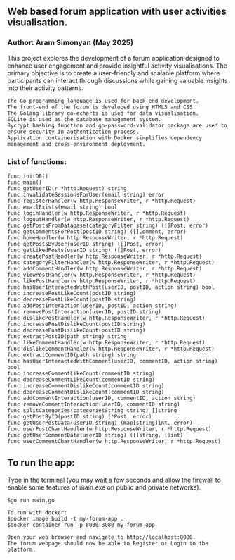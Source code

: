 ## Web based forum application with user activities visualisation.

### Author: Aram Simonyan (May 2025)

This project explores the development of a forum application designed to enhance user engagement and provide insightful activity visualisations. The primary objective is to create a user-friendly and scalable platform where participants can interact through discussions while gaining valuable insights into their activity patterns.

    The Go programming language is used for back-end development.
    The front-end of the forum is developed using HTML5 and CSS.
    The Golang library go-echarts is used for data visualisation.
    SQLite is used as the database management system.
    Bycrypt hashing function and go-password-validator package are used to ensure security in authentication process.
    Application containerisation with Docker simplifies dependency management and cross-environment deployment.

### List of functions:
    func initDB()
    func main()
    func getUserID(r *http.Request) string 
    func invalidateSessionsForUser(email string) error
    func registerHandler(w http.ResponseWriter, r *http.Request)
    func emailExists(email string) bool
    func loginHandler(w http.ResponseWriter, r *http.Request)
    func logoutHandler(w http.ResponseWriter, r *http.Request)
    func getPostsFromDatabase(categoryFilter string) ([]Post, error) 
    func getCommentsForPost(postID string) ([]Comment, error) 
    func homeHandler(w http.ResponseWriter, r *http.Request)
    func getPostsByUser(userID string) ([]Post, error)
    func getLikedPosts(userID string) ([]Post, error) 
    func createPostHandler(w http.ResponseWriter, r *http.Request)
    func categoryFilterHandler(w http.ResponseWriter, r *http.Request)
    func addCommentHandler(w http.ResponseWriter, r *http.Request)
    func viewPostHandler(w http.ResponseWriter, r *http.Request)
    func likePostHandler(w http.ResponseWriter, r *http.Request)
    func hasUserInteractedWithPost(userID, postID, action string) bool 
    func increasePostLikeCount(postID string)
    func decreasePostLikeCount(postID string)
    func addPostInteraction(userID, postID, action string) 
    func removePostInteraction(userID, postID string)
    func dislikePostHandler(w http.ResponseWriter, r *http.Request)
    func increasePostDislikeCount(postID string) 
    func decreasePostDislikeCount(postID string)
    func extractPostID(path string) string 
    func likeCommentHandler(w http.ResponseWriter, r *http.Request) 
    func dislikeCommentHandler(w http.ResponseWriter, r *http.Request)
    func extractCommentID(path string) string
    func hasUserInteractedWithComment(userID, commentID, action string) bool 
    func increaseCommentLikeCount(commentID string) 
    func decreaseCommentLikeCount(commentID string)
    func increaseCommentDislikeCount(commentID string) 
    func decreaseCommentDislikeCount(commentID string) 
    func addCommentInteraction(userID, commentID, action string) 
    func removeCommentInteraction(userID, commentID string) 
    func splitCategories(categoriesString string) []string
    func getPostByID(postID string) (*Post, error)
    func getUserPostData(userID string) (map[string]int, error)
    func userPostChartHandler(w http.ResponseWriter, r *http.Request) 
    func getUserCommentData(userID string) ([]string, []int)
    func userCommentChartHandler(w http.ResponseWriter, r *http.Request)

## To run the app:

Type in the terminal (you may wait a few seconds and allow the firewall to enable some features of main.exe on public and private networks).

    $go run main.go   

    To run with docker:
    $docker image build -t my-forum-app .  
    $docker container run -p 8080:8080 my-forum-app

    Open your web browser and navigate to http://localhost:8080.
    The forum webpage should now be able to Register or Login to the platform.